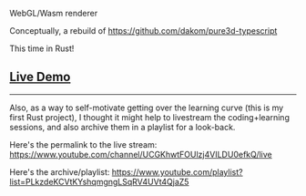 WebGL/Wasm renderer 

Conceptually, a rebuild of https://github.com/dakom/pure3d-typescript

This time in Rust!

## [Live Demo](https://pure3d.netlify.com)
---

Also, as a way to self-motivate getting over the learning curve (this is my first Rust project), I thought it might help to livestream the coding+learning sessions, and also archive them in a playlist for a look-back.

Here's the permalink to the live stream: https://www.youtube.com/channel/UCGKhwtFOUlzj4VILDU0efkQ/live

Here's the archive/playlist: https://www.youtube.com/playlist?list=PLkzdeKCVtKYshqmgngLSqRV4UVt4QjaZ5
